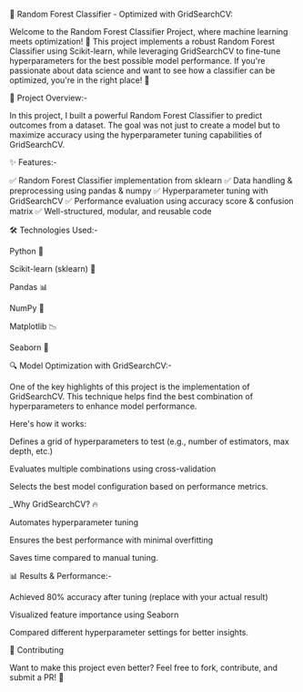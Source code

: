 🌲 Random Forest Classifier - Optimized with GridSearchCV:

Welcome to the Random Forest Classifier Project, where machine learning meets optimization! 🚀 This project implements a robust Random Forest Classifier using Scikit-learn, while leveraging GridSearchCV to fine-tune hyperparameters for the best possible model performance. If you're passionate about data science and want to see how a classifier can be optimized, you're in the right place! 🎯

📌 Project Overview:-

In this project, I built a powerful Random Forest Classifier to predict outcomes from a dataset. The goal was not just to create a model but to maximize accuracy using the hyperparameter tuning capabilities of GridSearchCV.

✨ Features:-

✅ Random Forest Classifier implementation from sklearn
✅ Data handling & preprocessing using pandas & numpy
✅ Hyperparameter tuning with GridSearchCV
✅ Performance evaluation using accuracy score & confusion matrix
✅ Well-structured, modular, and reusable code

🛠️ Technologies Used:-

Python 🐍

Scikit-learn (sklearn) 🤖

Pandas 📊

NumPy 🔢

Matplotlib 📉

Seaborn 🌊


🔍 Model Optimization with GridSearchCV:-

One of the key highlights of this project is the implementation of GridSearchCV. This technique helps find the best combination of hyperparameters to enhance model performance.

Here's how it works:

Defines a grid of hyperparameters to test (e.g., number of estimators, max depth, etc.)

Evaluates multiple combinations using cross-validation

Selects the best model configuration based on performance metrics.

_Why GridSearchCV? 🔥

Automates hyperparameter tuning

Ensures the best performance with minimal overfitting

Saves time compared to manual tuning.

📊 Results & Performance:-

Achieved 80% accuracy after tuning (replace with your actual result)

Visualized feature importance using Seaborn

Compared different hyperparameter settings for better insights.


🤝 Contributing

Want to make this project even better? Feel free to fork, contribute, and submit a PR! 🚀
